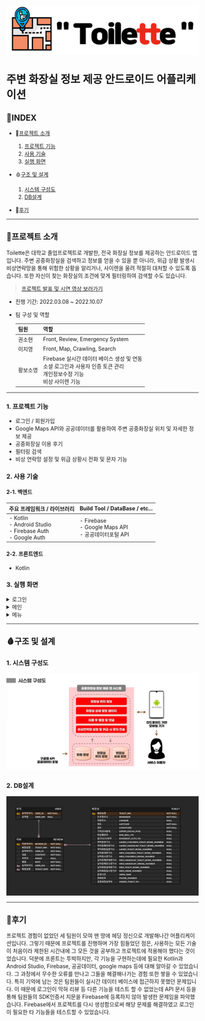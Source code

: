 ![logo](https://github.com/co-smicDust/Toilet_Korea/blob/main/logo.PNG)
# 주변 화장실 정보 제공 안드로이드 어플리케이션

## 🔗INDEX
- 🚩[프로젝트 소개](#프로젝트-소개)
  1. [프로젝트 기능](#1.-프로젝트-기능)
  2. [사용 기술](#2.-사용-기술)
  3. [실행 화면](#3.-실행-화면)
     
- 🩸[구조 및 설계](#구조-및-설계)
  1. [시스템 구성도](#1.-시스템-구성도)
  2. [DB설계](#2.-db설계)
     
- 💊[후기](#후기)

---


## 🚩프로젝트 소개
Toilette은 대학교 졸업프로젝트로 개발한, 전국 화장실 정보를 제공하는 안드로이드 앱입니다. 주변 공중화장실을 검색하고 정보를 얻을 수 있을 뿐 아니라, 위급 상황 발생시 비상연락망을 통해 위험한 상황을 알리거나, 사이렌을 울려 적절히 대처할 수 있도록 돕습니다. 또한 자신이 찾는 화장실의 조건에 맞게 필터링하여 검색할 수도 있습니다.

> [프로젝트 발표 및 시연 영상 보러가기](https://www.youtube.com/watch?v=HyulpPMK2ts)

- 진행 기간: 2022.03.08 ~ 2022.10.07


- 팀 구성 및 역할

  | 팀원 | 역할 |
  | ----- | -------|
  | 권소현 | Front, Review, Emergency System |
  | 이지영 | Front, Map, Crawling, Search |
  | 황보소영 | Firebase 실시간 데이터 베이스 생성 및 연동<br>소셜 로그인과 사용자 인증 토큰 관리<br>개인정보수정 기능<br>비상 사이렌 기능 |


---


### 1. 프로젝트 기능
- 로그인 / 회원가입
- Google Maps API와 공공데이터를 활용하여 주변 공중화장실 위치 및 자세한 정보 제공
- 공중화장실 이용 후기
- 필터링 검색
- 비상 연락망 설정 및 위급 상황시 전화 및 문자 기능


### 2. 사용 기술
#### 2-1. 백엔드
|주요 프레임워크 / 라이브러리</span>|Build Tool / DataBase / etc...|
|---------------------------|------------------------------|
|- Kotlin<br>- Android Studio<br>- Firebase Auth<br>- Google Auth|- Firebase<br>- Google Maps API<br>- 공공데이터포털 API|
#### 2-2. 프론트엔드
- Kotlin


### 3. 실행 화면
<details><summary>로그인</summary>
  <p>
    
  ![beforeLogin](https://github.com/co-smicDust/Toilet_Korea/blob/main/login.jpg)
  
  </p>
</details>

<details><summary>메인</summary>
  <p>


- 화장실 지도
  ![map](https://github.com/co-smicDust/Toilet_Korea/blob/main/map.jpg)


- 화장실 상세보기
  ![toilet1](https://github.com/co-smicDust/Toilet_Korea/blob/main/toilet1.jpg)
  ![toilet2](https://github.com/co-smicDust/Toilet_Korea/blob/main/toilet2.jpg)
  

- 화장실 리뷰
  ![review](https://github.com/co-smicDust/Toilet_Korea/blob/main/review.jpg)
</p>
</details>


<details><summary>메뉴</summary>
  <p>


- 사이드바
  ![sidebar](https://github.com/co-smicDust/Toilet_Korea/blob/main/sidebar.jpg)

  
- 개인 정보 수정
  ![personalInfo](https://github.com/co-smicDust/Toilet_Korea/blob/main/personalInfo.jpg)


- 비상 연락망 수정
  ![emergency](https://github.com/co-smicDust/Toilet_Korea/blob/main/emergency.jpg)


- 화장실 선택후 sos 버튼을 눌러 비상연락망 접근
  ![emergencyChoice](https://github.com/co-smicDust/Toilet_Korea/blob/main/emergencychoice.jpg)


- 비상연락 - 문자
  ![emergencyMessage](https://github.com/co-smicDust/Toilet_Korea/blob/main/emergencymessage.jpg)
  

- 비상연락 - 전화
  ![emergencyCall](https://github.com/co-smicDust/Toilet_Korea/blob/main/emergencycall.jpg)


- 상세 검색
  ![filterSearch](https://github.com/co-smicDust/Toilet_Korea/blob/main/filterSearch.jpg)
  

- 검색 결과
  ![searchList](https://github.com/co-smicDust/Toilet_Korea/blob/main/searchlist.jpg)
</p>
</details>


---


## 🩸구조 및 설계
### 1. 시스템 구성도
![system](https://github.com/co-smicDust/Toilet_Korea/blob/main/system.PNG)


### 2. DB설계
![ERD](https://github.com/co-smicDust/Toilet_Korea/blob/main/toilet_korea.png)


---


## 💊후기

프로젝트 경험이 없었던 세 팀원이 모여 맨 땅에 헤딩 정신으로 개발해나간 어플리케이션입니다. 그렇기 때문에 프로젝트를 진행하며 가장 힘들었던 점은, 사용하는 모든 기술이 처음이라 제한된 시간내에 그 모든 것을 공부하고 프로젝트에 적용해야 했다는 것이었습니다. 덕분에 프론트는 투박하지만, 각 기능을 구현하는데에 필요한 Kotlin과 Android Studio, Firebase, 공공데이터, google maps 등에 대해 알아갈 수 있었습니다. 그 과정에서 무수한 오류를 만나고 그들을 해결해나가는 경험 또한 쌓을 수 있었습니다. 특히 기억에 남는 것은 팀원들이 실시간 데이터 베이스에 접근하지 못했던 문제입니다. 이 때문에 로그인이 막혀 리뷰 등 다른 기능을 테스트 할 수 없었는데 API 문서 등을 통해 팀원들의 SDK인증서 지문을 Firebase에 등록하지 않아 발생한 문제임을 파악했습니다. Firebase에서 프로젝트를 다시 생성함으로써 해당 문제를 해결하였고 로그인이 필요한 타 기능들을 테스트할 수 있었습니다.
